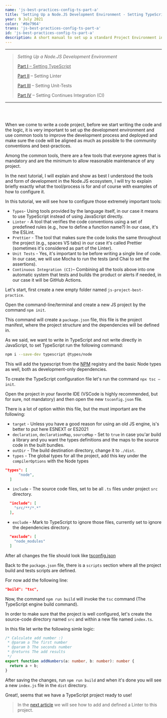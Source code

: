 ```yaml
---
name: 'js-best-practices-config-ts-part-a'
title: 'Setting Up a Node.JS Development Environment - Setting TypeScript'
year: 9 July 2021
color: '#8e7964'
trans: 'js-best-practices-config-ts-part-a'
id: 'js-best-practices-config-ts-part-a'
description: A short manual to set up a standard Project Environment in NODE.JS - Part I - Setting TypeScript
---
```


----
> *Setting Up a Node.JS Development Environment*
>
> <ins>[Part I](/en/blog/js-best-practices-config-ts-part-a) – Setting TypeScript</ins>
>
> [Part II](/en/blog/js-best-practices-config-linter-part-b) – Setting Linter
>
> [Part III](/en/blog/js-best-practices-config-unit-tests-part-c) – Setting Unit-Tests
>
> [Part IV](/en/blog/js-best-practices-config-ci-part-d) – Setting Continues Integration (CI)
----

<br>
<br>

When we come to write a code project, before we start writing the code and the logic, it is very important to set up the development environment and use common tools to improve the development process and deployed and make sure the code will be aligned as much as possible to the community conventions and best-practices.

Among the common tools, there are a few tools that everyone agrees that is mandatory and are the minimum to allow reasonable maintenance of any project.

In the next tutorial, I will explain and show as best I understood the tools and form of development in the Node.JS ecosystem, I will try to explain briefly exactly what the tool/process is for and of course with examples of how to configure it.

In this tutorial, we will see how to configure those extremely important tools:

*	`Types`- Using tools provided by the language itself, in our case it means to use TypeScript instead of using JavaScript directly.
* `Linter` - A tool that verifies the code conventions using a set of predefined rules (e.g., how to define a function name?) In our case, it's the ESLint.
*	`Prettier` - The tool that makes sure the code looks the same throughout the project (e.g., spaces VS tabs) in our case it's called Prettier (sometimes it's considered as part of the Linter).
* `Unit Tests` - Yes, it's important to be before writing a single line of code.
In our case, we will use Mocha to run the tests (and Chai to set the assertions).
*	`Continuous Integration (CI)`– Combining all the tools above into one automatic system that tests and builds the product or alerts if needed, in our case it will be GitHub Actions.

Let's start, first create a new empty folder named `js-project-best-practice`.

Open the command-line/terminal and create a new JS project by the command `npm init`.

This command will create a `package.json` file, this file is the project manifest, where the project structure and the dependencies will be defined in.

As we said, we want to write in TypeScript and not write directly in JavaScript, to set TypeScript run the following command:
```bash
npm i --save-dev typescript @types/node
```
This will add the typescript from the [NPM](https://www.npmjs.com/) registry and the basic Node types as well, both as development-only dependencies.

To create the TypeScript configuration file let's run the command `npx tsc –init`.

Open the project in your favorite IDE (VSCode is highly recommended, but for sure, not mandatory) and then open the new `tsconfig.json` file.

There is a lot of option within this file, but the must important are the following: 


* `target` - Unless you have a good reason for using an old JS engine, is's better to put here ESNEXT or ES2021
* `declaration`, `declarationMap`, `sourceMap` - Set to `true` in case you'ar build a library and you want the types definitions and the maps to the source code in the built bundles.
* `outDir` - The build destination directory, change it to `./dist`.
* `types` - The global types for all the project, add this key under the `compilerOptions` with the Node types
```json
"types": [
      "node",
  ]
```
* `include` - The source code files, set to be all `.ts` files under project `src` directory.
```json
  "include": [
    "src/**/*.*"
  ],
```
* `exclude` - Mark to TypeScript to ignore those files, currently set to ignore the dependencies directory.
```json
  "exclude": [
    "node_modules"
  ]
```

After all changes the file should look like [tsconfig.json](https://github.com/haimkastner/js-project-best-practice/blob/main/tsconfig.json)

Back to the `package.json` file, there is a  `scripts` section where all the project build and tests scripts are defined. 

For now add the following line:

```json
"build": "tsc",
```
Now, the command `npm run build` will invoke the `tsc` command (The TypeScript engine build command).

In order to make sure that the project is well configured, let's create the source-code directory named `src` and within a new file named `index.ts`. 

In this file let write the following simle logic:
```typescript
/* Calculate add number :)
 * @param a The first number
 * @param b The seconds number
 * @returns The add results
 */
export function addNumbers(a: number, b: number): number {
  return a + b;
}
```

After saving the changes, run `npm run build` and when it's done you will see a new `index.js` file in the `dist` directory.

Great!, seems that we have a TypeScript project ready to use! 


> In the [next article](/en/blog/js-best-practices-config-linter-part-b) we will see how to add and defined a Linter to this project.

